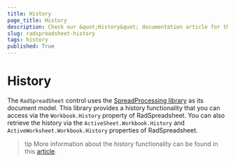 ```yaml
---
title: History
page_title: History
description: Check our &quot;History&quot; documentation article for the RadSpreadsheet control.
slug: radspreadsheet-history
tags: history
published: True
---
```


# History

The `RadSpreadSheet` control uses the [SpreadProcessing library](https://docs.telerik.com/devtools/document-processing/libraries/radspreadprocessing/overview) as its document model. This library provides a history functionality that you can access via the `Workbook.History` property of RadSpreadsheet. You can also retrieve the history via the `ActiveSheet.Workbook.History` and `ActiveWorksheet.Workbook.History` properties of RadSpreadsheet.

>tip More information about the history functionality can be found in this [article](https://docs.telerik.com/devtools/document-processing/libraries/radspreadprocessing/features/history).